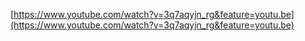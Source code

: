 [https://www.youtube.com/watch?v=3q7aqyjn_rg&feature=youtu.be](https://www.youtube.com/watch?v=3q7aqyjn_rg&feature=youtu.be)